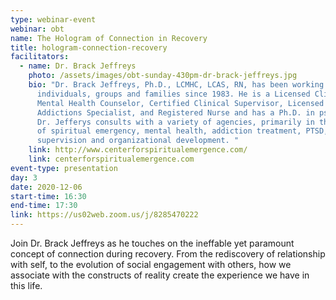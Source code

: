 ```yaml
---
type: webinar-event
webinar: obt
name: The Hologram of Connection in Recovery
title: hologram-connection-recovery
facilitators:
  - name: Dr. Brack Jeffreys
    photo: /assets/images/obt-sunday-430pm-dr-brack-jeffreys.jpg
    bio: "Dr. Brack Jeffreys, Ph.D., LCMHC, LCAS, RN, has been working with
      individuals, groups and families since 1983. He is a Licensed Clinical
      Mental Health Counselor, Certified Clinical Supervisor, Licensed Clinical
      Addictions Specialist, and Registered Nurse and has a Ph.D. in psychology.
      Dr. Jefferys consults with a variety of agencies, primarily in the areas
      of spiritual emergency, mental health, addiction treatment, PTSD, clinical
      supervision and organizational development. "
    link: http://www.centerforspiritualemergence.com/
    link: centerforspiritualemergence.com
event-type: presentation
day: 3
date: 2020-12-06
start-time: 16:30
end-time: 17:30
link: https://us02web.zoom.us/j/8285470222
---
```


Join Dr. Brack Jeffreys as he touches on the ineffable yet paramount concept of connection during recovery. From the rediscovery of relationship with self, to the evolution of social engagement with others, how we associate with the constructs of reality create the experience we have in this life.
